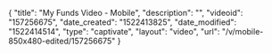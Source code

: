 {
    "title": "My Funds Video - Mobile",
    "description": "",
    "videoid": "157256675",
    "date_created": "1522413825",
    "date_modified": "1522414514",
    "type": "captivate",
    "layout": "video",
    "url": "\/v\/mobile-850x480-edited\/157256675"
}